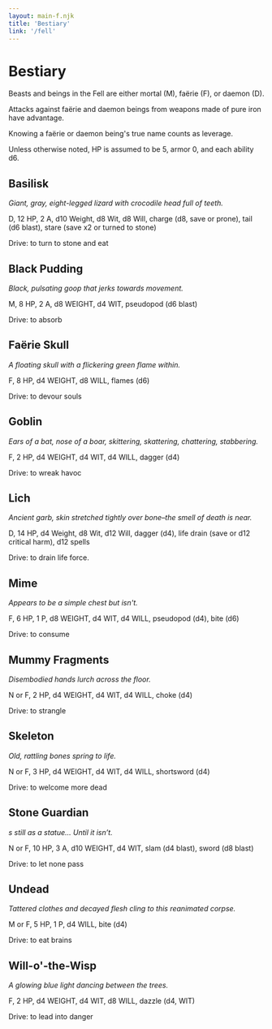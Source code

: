 ```yaml
---
layout: main-f.njk
title: 'Bestiary'
link: '/fell'
---
```


# Bestiary

Beasts and beings in the Fell are either mortal (M), faërie (F), or daemon (D).

Attacks against faërie and daemon beings from weapons made of pure iron have advantage.

Knowing a faërie or daemon being's true name counts as leverage.

Unless otherwise noted, HP is assumed to be 5, armor 0, and each ability d6.

## Basilisk

*Giant, gray, eight-legged lizard with crocodile head full of teeth.*

D, 12 HP, 2 A, d10 Weight, d8 Wit, d8 Will, charge (d8, save or prone), tail (d6 blast), stare (save x2 or turned to stone)

Drive: to turn to stone and eat

## Black Pudding

*Black, pulsating goop that jerks towards movement.*

M, 8 HP, 2 A, d8 WEIGHT, d4 WIT, pseudopod (d6 blast)

Drive: to absorb

## Faërie Skull

*A floating skull with a flickering green flame within.*

F, 8 HP, d4 WEIGHT, d8 WILL, flames (d6)

Drive: to devour souls

## Goblin

*Ears of a bat, nose of a boar, skittering, skattering, chattering, stabbering.*

F, 2 HP, d4 WEIGHT, d4 WIT, d4 WILL, dagger (d4)

Drive: to wreak havoc

## Lich

*Ancient garb, skin stretched tightly over bone–the smell of death is near.*

D, 14 HP, d4 Weight, d8 Wit, d12 Will, dagger (d4), life drain (save or d12 critical harm), d12 spells

Drive: to drain life force.

## Mime

*Appears to be a simple chest but isn't.*

F, 6 HP, 1 P, d8 WEIGHT, d4 WIT, d4 WILL, pseudopod (d4), bite (d6)

Drive: to consume

## Mummy Fragments

*Disembodied hands lurch across the floor.*

N or F, 2 HP, d4 WEIGHT, d4 WIT, d4 WILL, choke (d4)

Drive: to strangle

## Skeleton

*Old, rattling bones spring to life.*

N or F, 3 HP, d4 WEIGHT, d4 WIT, d4 WILL, shortsword (d4)

Drive: to welcome more dead

## Stone Guardian

*s still as a statue… Until it isn’t.*

N or F, 10 HP, 3 A, d10 WEIGHT, d4 WIT, slam (d4 blast), sword (d8 blast)

Drive: to let none pass

## Undead

*Tattered clothes and decayed flesh cling to this reanimated corpse.*

M or F, 5 HP, 1 P, d4 WILL, bite (d4)

Drive: to eat brains

## Will-o'-the-Wisp

*A glowing blue light dancing between the trees.*

F, 2 HP, d4 WEIGHT, d4 WIT, d8 WILL, dazzle (d4, WIT)

Drive: to lead into danger
